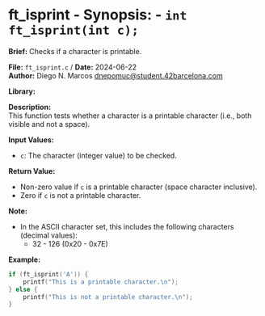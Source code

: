 # ft_isprint - **Synopsis:** - `int ft_isprint(int c);`

**Brief:**
Checks if a character is printable.

**File:** `ft_isprint.c` / **Date:** 2024-06-22  
**Author:** Diego N. Marcos <dnepomuc@student.42barcelona.com>

**Library:**



**Description:**  
This function tests whether a character is a printable character (i.e., both visible and not a space).

**Input Values:**  
* `c`: The character (integer value) to be checked.

**Return Value:**  
* Non-zero value if `c` is a printable character (space character inclusive).
* Zero if `c` is not a printable character.

**Note:**
- In the ASCII character set, this includes the following characters (decimal values):
    - 32 - 126 (0x20 - 0x7E)

**Example:**  
```c
if (ft_isprint('A')) {
    printf("This is a printable character.\n");
} else {
    printf("This is not a printable character.\n");
}
